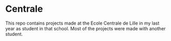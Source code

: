 # Centrale

This repo contains projects made at the Ecole Centrale de Lille in my last year as student in that school.
Most of the projects were made with another student. 
